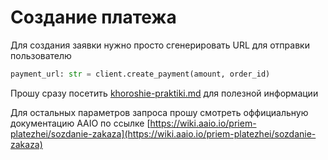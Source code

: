 # Создание платежа

Для создания заявки нужно просто сгенерировать URL для отправки пользователю

```python
payment_url: str = client.create_payment(amount, order_id)
```

Прошу сразу посетить [khoroshie-praktiki.md](../khoroshie-praktiki.md "mention") для полезной информации

Для остальных параметров запроса прошу смотреть оффициальную документацию AAIO по ссылке [https://wiki.aaio.io/priem-platezhei/sozdanie-zakaza](https://wiki.aaio.io/priem-platezhei/sozdanie-zakaza)
